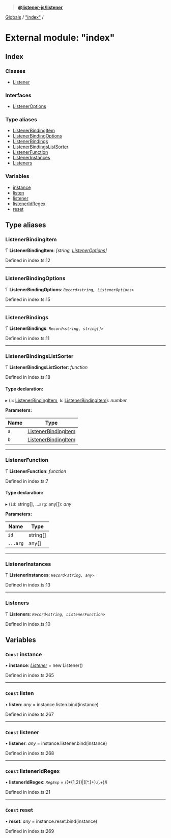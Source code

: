 > **[@listener-js/listener](../README.md)**

[Globals](../globals.md) / ["index"](_index_.md) /

# External module: "index"

## Index

### Classes

* [Listener](../classes/_index_.listener.md)

### Interfaces

* [ListenerOptions](../interfaces/_index_.listeneroptions.md)

### Type aliases

* [ListenerBindingItem](_index_.md#listenerbindingitem)
* [ListenerBindingOptions](_index_.md#listenerbindingoptions)
* [ListenerBindings](_index_.md#listenerbindings)
* [ListenerBindingsListSorter](_index_.md#listenerbindingslistsorter)
* [ListenerFunction](_index_.md#listenerfunction)
* [ListenerInstances](_index_.md#listenerinstances)
* [Listeners](_index_.md#listeners)

### Variables

* [instance](_index_.md#const-instance)
* [listen](_index_.md#const-listen)
* [listener](_index_.md#const-listener)
* [listenerIdRegex](_index_.md#const-listeneridregex)
* [reset](_index_.md#const-reset)

## Type aliases

###  ListenerBindingItem

Ƭ **ListenerBindingItem**: *[string, [ListenerOptions](../interfaces/_index_.listeneroptions.md)]*

Defined in index.ts:12

___

###  ListenerBindingOptions

Ƭ **ListenerBindingOptions**: *`Record<string, ListenerOptions>`*

Defined in index.ts:15

___

###  ListenerBindings

Ƭ **ListenerBindings**: *`Record<string, string[]>`*

Defined in index.ts:11

___

###  ListenerBindingsListSorter

Ƭ **ListenerBindingsListSorter**: *function*

Defined in index.ts:18

#### Type declaration:

▸ (`a`: [ListenerBindingItem](_index_.md#listenerbindingitem), `b`: [ListenerBindingItem](_index_.md#listenerbindingitem)): *number*

**Parameters:**

Name | Type |
------ | ------ |
`a` | [ListenerBindingItem](_index_.md#listenerbindingitem) |
`b` | [ListenerBindingItem](_index_.md#listenerbindingitem) |

___

###  ListenerFunction

Ƭ **ListenerFunction**: *function*

Defined in index.ts:7

#### Type declaration:

▸ (`id`: string[], ...`arg`: any[]): *any*

**Parameters:**

Name | Type |
------ | ------ |
`id` | string[] |
`...arg` | any[] |

___

###  ListenerInstances

Ƭ **ListenerInstances**: *`Record<string, any>`*

Defined in index.ts:13

___

###  Listeners

Ƭ **Listeners**: *`Record<string, ListenerFunction>`*

Defined in index.ts:10

## Variables

### `Const` instance

• **instance**: *[Listener](../classes/_index_.listener.md)* =  new Listener()

Defined in index.ts:265

___

### `Const` listen

• **listen**: *any* =  instance.listen.bind(instance)

Defined in index.ts:267

___

### `Const` listener

• **listener**: *any* =  instance.listener.bind(instance)

Defined in index.ts:268

___

### `Const` listenerIdRegex

• **listenerIdRegex**: *`RegExp`* =  /(\*{1,2})|([^\.]+)\.(.+)/i

Defined in index.ts:21

___

### `Const` reset

• **reset**: *any* =  instance.reset.bind(instance)

Defined in index.ts:269